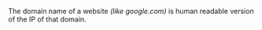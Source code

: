 The domain name of a website _(like google.com)_ is human readable version of the IP of that domain.